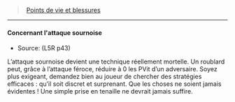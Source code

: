 ﻿---
!GenericItem
Name: Concernant l'attaque sournoise
Id: l5r_hitpoints_hd.md#concernant-lattaque-sournoise
ParentLink: l5r_hitpoints_hd.md#points-de-vie-et-blessures
ParentName: Points de vie et blessures
NameLevel: 4
Source: (L5R p43)
Attributes: {}
---
> [Points de vie et blessures](hd_l5r_hitpoints.md)

---

#### Concernant l'attaque sournoise

- Source: (L5R p43)

L’attaque sournoise devient une technique réellement mortelle. Un roublard peut, grâce à l’attaque féroce, réduire à 0 les PVit d’un adversaire. Soyez plus exigeant, demandez bien au joueur de chercher des stratégies efficaces : qu’il soit discret et surprenant. Que les choses ne soient jamais évidentes ! Une simple prise en tenaille ne devrait jamais suffire.

